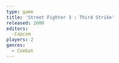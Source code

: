 ```yaml
---
type: game
title: 'Street Fighter 3 : Third Strike'
released: 2000
editors: 
  -Capcom
players: 2
genres:
  - Combat
---
```

